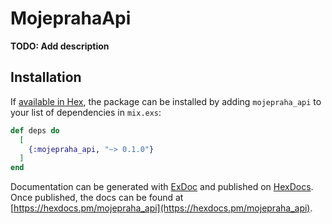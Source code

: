 # MojeprahaApi

**TODO: Add description**

## Installation

If [available in Hex](https://hex.pm/docs/publish), the package can be installed
by adding `mojepraha_api` to your list of dependencies in `mix.exs`:

```elixir
def deps do
  [
    {:mojepraha_api, "~> 0.1.0"}
  ]
end
```

Documentation can be generated with [ExDoc](https://github.com/elixir-lang/ex_doc)
and published on [HexDocs](https://hexdocs.pm). Once published, the docs can
be found at [https://hexdocs.pm/mojepraha_api](https://hexdocs.pm/mojepraha_api).


